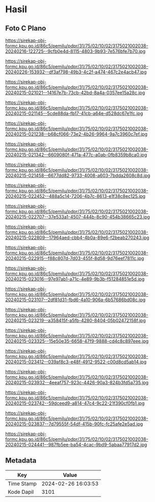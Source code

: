 # Hasil

## Foto C Plano

https://sirekap-obj-formc.kpu.go.id/86c5/pemilu/pdpr/31/75/02/10/02/3175021002038-20240216-122725--9cfb0e4d-8115-4803-9b93-7e576bfe7b70.jpg

https://sirekap-obj-formc.kpu.go.id/86c5/pemilu/pdpr/31/75/02/10/02/3175021002038-20240226-153932--df3af798-49b3-4c2f-a474-467c2e4acb47.jpg

https://sirekap-obj-formc.kpu.go.id/86c5/pemilu/pdpr/31/75/02/10/02/3175021002038-20240215-021021--14167e7b-73cb-42bd-8a4a-0357ee15a28c.jpg

https://sirekap-obj-formc.kpu.go.id/86c5/pemilu/pdpr/31/75/02/10/02/3175021002038-20240215-021145--5cde88da-fb17-41cb-a64e-d528dc67e1fc.jpg

https://sirekap-obj-formc.kpu.go.id/86c5/pemilu/pdpr/31/75/02/10/02/3175021002038-20240215-021238--b68cf066-73e2-4b26-9964-9a7c3960c7ef.jpg

https://sirekap-obj-formc.kpu.go.id/86c5/pemilu/pdpr/31/75/02/10/02/3175021002038-20240215-021342--6609080f-471a-477c-a0ab-0fb8359b8ca0.jpg

https://sirekap-obj-formc.kpu.go.id/86c5/pemilu/pdpr/31/75/02/10/02/3175021002038-20240215-021458--6677dd82-9733-4008-a603-7bdda2608c8d.jpg

https://sirekap-obj-formc.kpu.go.id/86c5/pemilu/pdpr/31/75/02/10/02/3175021002038-20240215-022452--488a5c14-7206-4b7c-8613-e1f38c8ec125.jpg

https://sirekap-obj-formc.kpu.go.id/86c5/pemilu/pdpr/31/75/02/10/02/3175021002038-20240215-022707--37e533a1-4507-444b-8c90-454b38665c23.jpg

https://sirekap-obj-formc.kpu.go.id/86c5/pemilu/pdpr/31/75/02/10/02/3175021002038-20240215-022809--17964aed-cbb4-4b0a-89e6-f2beab270243.jpg

https://sirekap-obj-formc.kpu.go.id/86c5/pemilu/pdpr/31/75/02/10/02/3175021002038-20240215-022915--f88c807d-7d03-455f-8d58-9d76eef7811c.jpg

https://sirekap-obj-formc.kpu.go.id/86c5/pemilu/pdpr/31/75/02/10/02/3175021002038-20240215-023016--97e97ab1-a71c-4e89-9b3b-f51284851e5d.jpg

https://sirekap-obj-formc.kpu.go.id/86c5/pemilu/pdpr/31/75/02/10/02/3175021002038-20240215-023107--2df81d31-fbd6-4a10-906a-6b57686bd08c.jpg

https://sirekap-obj-formc.kpu.go.id/86c5/pemilu/pdpr/31/75/02/10/02/3175021002038-20240215-023219--a358415f-a5fb-4280-8404-05b02472158f.jpg

https://sirekap-obj-formc.kpu.go.id/86c5/pemilu/pdpr/31/75/02/10/02/3175021002038-20240215-023325--15e50e35-6658-47f9-9888-cd4c8c897eee.jpg

https://sirekap-obj-formc.kpu.go.id/86c5/pemilu/pdpr/31/75/02/10/02/3175021002038-20240215-023412--039af8c3-e48f-4912-9522-c00d8cd5ab14.jpg

https://sirekap-obj-formc.kpu.go.id/86c5/pemilu/pdpr/31/75/02/10/02/3175021002038-20240215-023932--4eeaf757-923c-4426-90a3-824b3fd5a735.jpg

https://sirekap-obj-formc.kpu.go.id/86c5/pemilu/pdpr/31/75/02/10/02/3175021002038-20240215-023742--59dceed9-a814-47c4-9c22-21f390cf0fb1.jpg

https://sirekap-obj-formc.kpu.go.id/86c5/pemilu/pdpr/31/75/02/10/02/3175021002038-20240215-023837--7d79555f-54df-415b-90fc-fc25afe2e5ad.jpg

https://sirekap-obj-formc.kpu.go.id/86c5/pemilu/pdpr/31/75/02/10/02/3175021002038-20240215-024441--987fb5ee-ba54-4cac-9bd9-5abaa77917d2.jpg


## Metadata

| Key        | Value               |
| ---------- | ------------------- |
| Time Stamp | 2024-02-26 16:03:53 |
| Kode Dapil | 3101                |



